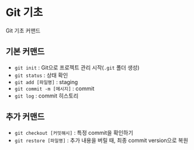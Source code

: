 # Git 기초
Git 기초 커맨드

## 기본 커맨드
- `git init` : Git으로 프로젝트 관리 시작(`.git` 폴더 생성)
- `git status` : 상태 확인
- `git add [파일명]` : staging
- `git commit -m [메시지]` : commit
- `git log` : commit 히스토리

## 추가 커맨드
- `git checkout [커밋해시]` : 특정 commit을 확인하기
- `git restore [파일명]` : 추가 내용을 버릴 때, 최종 commit version으로 복원